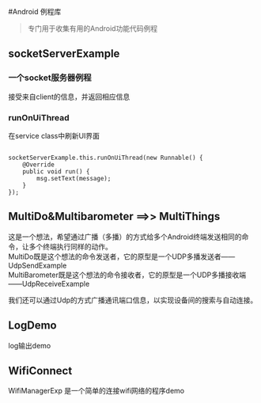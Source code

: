 #Android 例程库 

> 专门用于收集有用的Android功能代码例程

## socketServerExample 

### 一个socket服务器例程 

接受来自client的信息，并返回相应信息 

### runOnUiThread 

在service class中刷新UI界面  
<pre><code>
socketServerExample.this.runOnUiThread(new Runnable() {
    @Override
    public void run() {
        msg.setText(message);
    }
});
</code></pre>

## MultiDo&Multibarometer ==>> MultiThings

这是一个想法，希望通过广播（多播）的方式给多个Android终端发送相同的命令，让多个终端执行同样的动作。  
MultiDo既是这个想法的命令发送者，它的原型是一个UDP多播发送者——UdpSendExample  
MultiBarometer既是这个想法的命令接收者，它的原型是一个UDP多播接收端——UdpReceiveExample

我们还可以通过Udp的方式广播通讯端口信息，以实现设备间的搜索与自动连接。

## LogDemo

log输出demo


## WifiConnect  

WifiManagerExp 是一个简单的连接wifi网络的程序demo
